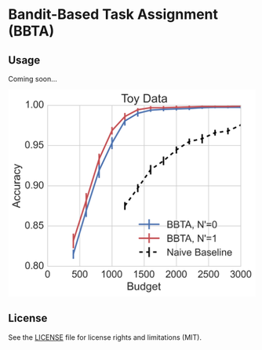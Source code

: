 # Bandit-Based Task Assignment (BBTA)

## Usage

Coming soon...

![alt text](https://github.com/justhao/bbta/blob/master/demo.png "Results on Toy Data")

## License

See the [LICENSE](LICENSE.md) file for license rights and limitations (MIT).
